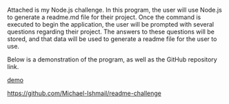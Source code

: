 
Attached is my Node.js challenge. In this program, the user will use Node.js to generate a readme.md file for their project. Once the command is executed to begin the application, the user will be prompted with several questions regarding their project. The answers to these questions will be stored, and that data will be used to generate a readme file for the user to use.

Below is a demonstration of the program, as well as the GitHub repository link.

[demo](./Demo/demo.gif)

https://github.com/Michael-Ishmail/readme-challenge
